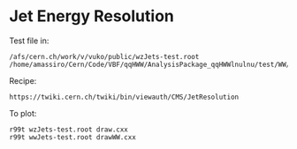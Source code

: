 Jet Energy Resolution
====

Test file in:

    /afs/cern.ch/work/v/vuko/public/wzJets-test.root
    /home/amassiro/Cern/Code/VBF/qqHWW/AnalysisPackage_qqHWWlnulnu/test/WW/JER
    
Recipe:

    https://twiki.cern.ch/twiki/bin/viewauth/CMS/JetResolution

To plot:

    r99t wzJets-test.root draw.cxx
    r99t wwJets-test.root drawWW.cxx
    
    

    
